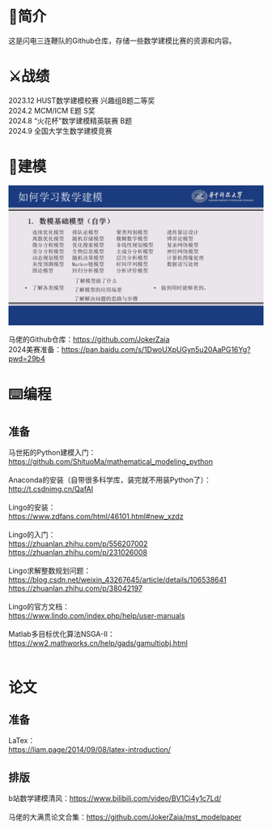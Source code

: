 # 📑简介

这是闪电三连鞭队的Github仓库，存储一些数学建模比赛的资源和内容。
# ⚔战绩
2023.12 HUST数学建模校赛 兴趣组B题二等奖  
2024.2 MCM/ICM E题 S奖  
2024.8 “火花杯”数学建模精英联赛 B题  
2024.9 全国大学生数学建模竞赛
# 🦄建模
![1702357742159](image/README/1702357742159.png)

马佬的Github仓库：https://github.com/JokerZaia  
2024美赛准备：https://pan.baidu.com/s/1DwoUXpUGyn5u20AaPG16Yg?pwd=29b4

# ⌨️编程

## 准备

马世拓的Python建模入门：</br>
https://github.com/ShituoMa/mathematical_modeling_python</br></br>
Anaconda的安装（自带很多科学库，装完就不用装Python了）：<br/>
http://t.csdnimg.cn/QafAI <br/><br/>
Lingo的安装：</br>
https://www.zdfans.com/html/46101.html#new_xzdz</br></br>
Lingo的入门：</br>
https://zhuanlan.zhihu.com/p/556207002</br>
https://zhuanlan.zhihu.com/p/231026008</br></br>
Lingo求解整数规划问题：</br>
https://blog.csdn.net/weixin_43267645/article/details/106538641</br>
https://zhuanlan.zhihu.com/p/38042197</br></br>
Lingo的官方文档：</br>
https://www.lindo.com/index.php/help/user-manuals</br></br>
Matlab多目标优化算法NSGA-Ⅱ：</br>
https://ww2.mathworks.cn/help/gads/gamultiobj.html</br></br>


# 论文

## 准备

LaTex：</br>https://liam.page/2014/09/08/latex-introduction/

## 排版

b站数学建模清风：https://www.bilibili.com/video/BV1Ci4y1c7Ld/</br></br>
马佬的大满贯论文合集：https://github.com/JokerZaia/mst_modelpaper</br>
